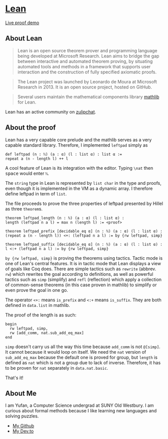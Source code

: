 # [Lean](https://leanprover.github.io)

[Live proof demo][lpd]

[lpd]: https://leanprover.github.io/live/latest/#code=import%20data.nat.basic%0Aimport%20data.list%0Aopen%20list%0A%0Auniverses%20u%0Avariables%20%7B%CE%B1%20:%20Type%20u%7D%0A%0A@%5Bsimp%5D%20def%20leftpad%20(n%20:%20%E2%84%95)%20(a%20:%20%CE%B1)%20(l%20:%20list%20%CE%B1)%20:%20list%20%CE%B1%20:=%0Arepeat%20a%20(n%20-%20length%20l)%20++%20l%0A%0A#eval%20list.as_string%20(leftpad%205%20'b'%20(string.to_list%20%22ac%22))%0A%0Atheorem%20leftpad_length%20(n%20:%20%E2%84%95)%20(a%20:%20%CE%B1)%20(l%20:%20list%20%CE%B1)%20:%20%0Alength%20(leftpad%20n%20a%20l)%20=%20max%20n%20(length%20l)%20:=%0Abegin%0A%20%20simp,%0A%20%20rw%20%5Badd_comm,%20nat.sub_add_eq_max%5D%0Aend%0A%0Atheorem%20leftpad_prefix%20%5Bdecidable_eq%20%CE%B1%5D%20(n%20:%20%E2%84%95)%20(a%20:%20%CE%B1)%20(l%20:%20list%20%CE%B1)%20:%0A(repeat%20a%20(n%20-%20length%20l))%20%3C+:%20(leftpad%20n%20a%20l)%20:=%20by%20simp%0A%0Atheorem%20leftpad_suffix%20%5Bdecidable_eq%20%CE%B1%5D%20(n%20:%20%E2%84%95)%20(a%20:%20%CE%B1)%20(l%20:%20list%20%CE%B1)%20:%0Al%20%3C:+%20(leftpad%20n%20a%20l)%20:=%20by%20simp%0A

## About Lean

> Lean is an open source theorem prover and programming language being developed at Microsoft Research. 
> Lean aims to bridge the gap between interactive and automated theorem proving, by situating automated 
> tools and methods in a framework that supports user interaction and the construction of fully 
> specified axiomatic proofs.

> The Lean project was launched by Leonardo de Moura at Microsoft Research in 2013. It is an open source
> project, hosted on GitHub.

> Several users maintain the mathematical components library [mathlib] for Lean.

[mathlib]: https://github.com/leanprover-community/mathlib

Lean has an active community on [zulipchat](https://leanprover.zulipchat.com).

## About the proof

Lean has a very capable core prelude and the mathlib serves as a very capable standard library. 
Therefore, I implemented `leftpad` simply as

```lean
def leftpad (n : ℕ) (a : α) (l : list α) : list α :=
repeat a (n - length l) ++ l
```

A cool feature of Lean is its integration with the editor. Typing `\nat` then <kbd>space</kbd> would enter `ℕ`.

The `string` type in Lean is represented by `list char` in the type and proofs, even though it is implemented 
in the VM as a dynamic array. I therefore define leftpad in term of `list`.

The file proceeds to prove the three properties of leftpad presented by Hillel as three `theorem`s.

```lean
theorem leftpad_length (n : ℕ) (a : α) (l : list α) : 
length (leftpad n a l) = max n (length l) := <proof>

theorem leftpad_prefix [decidable_eq α] (n : ℕ) (a : α) (l : list α) :
(repeat a (n - length l)) <+: (leftpad n a l) := by {rw leftpad, simp}

theorem leftpad_suffix [decidable_eq α] (n : ℕ) (a : α) (l : list α) :
l <:+ (leftpad n a l) := by {rw leftpad, simp}
```

`by {rw leftpad, simp}` is proving the theorems using tactics. 
Tactic mode is one of Lean's central features. 
It is in tactic mode that Lean displays a view of goals like Coq does. 
There are simple tactics such as `rewrite` (abbrev. `rw`) which rewrites the goal according to definitions, 
as well as powerful tactics such as `simp` (simplify) and `refl` (reflection) which apply a collection of 
common-sense theorems (in this case proven in mathlib) to simplify or even prove the goal in one go.

The operator `<+:` means `is_prefix` and `<:+` means `is_suffix`. 
They are both defined in `data.list` in mathlib.

The proof of the length is as such:

```lean
begin
  rw leftpad, simp,
  rw [add_comm, nat.sub_add_eq_max]
end
```

`simp` doesn't carry us all the way this time because `add_comm` is not `@[simp]`.
It cannot because it would loop on itself.
We need the `nat` version of `sub_add_eq_max` because the default one is proved for group, 
but `length` is defined as `nat` which is not a group due to lack of inverse.
Therefore, it has to be proven for `nat` separately in `data.nat.basic`.

That's it!

## About Me

I am Yufan, a Computer Science undergrad at SUNY Old Westbury.
I am curious about formal methods because I like learning new languages and solving puzzles.

* [My Github](https://github.com/louy2)
* [My Dev.to](https://dev.to/louy2)
